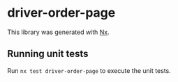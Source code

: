 # driver-order-page

This library was generated with [Nx](https://nx.dev).

## Running unit tests

Run `nx test driver-order-page` to execute the unit tests.
